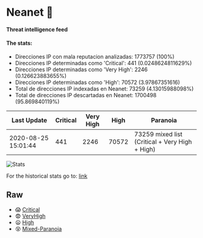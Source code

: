 # Neanet :hocho:
#### Threat intelligence feed
#### The stats:

- Direcciones IP con mala reputacion analizadas: 1773757 (100%)
- Direcciones IP determinadas como 'Critical':  441 (0.0248624811629%)
- Direcciones IP determinadas como 'Very High':  2246 (0.126623883655%)
- Direcciones IP determinadas como 'High':  70572 (3.97867351616)
- Total de direcciones IP indexadas en Neanet:  73259 (4.13015988098%)
- Total de direcciones IP descartadas en Neanet:  1700498 (95.869840119%)

| Last Update | Critical | Very High | High | Paranoia |
| --- | --- | --- | --- | --- |
| 2020-08-25 15:01:44 | 441 | 2246 | 70572 | 73259 mixed list (Critical + Very High + High)|

![Stats](https://docs.google.com/spreadsheets/d/e/2PACX-1vSnaNMIXVabIpDJjufMlzH7poXnshF3mgd8Is1g9ytUEzVsP5my4Trn8f-xkoLLQ38xpL3HtmUexLo6/pubchart?oid=501124687&format=image)

For the historical stats go to: [link](/stats.csv)
## Raw
- :scream: [Critical](https://raw.githubusercontent.com/JavaGarcia/Neanet/master/blacklists/neanet_critical.txt)
- :fearful: [VeryHigh](https://raw.githubusercontent.com/JavaGarcia/Neanet/master/blacklists/neanet_veryHigh.txtt)
- :frowning: [High](https://raw.githubusercontent.com/JavaGarcia/Neanet/master/blacklists/neanet_high.txt)
- :dizzy_face: [Mixed-Paranoia](https://raw.githubusercontent.com/JavaGarcia/Neanet/master/blacklists/neanet_all.txt)


























































































































































































































































































































































































































































